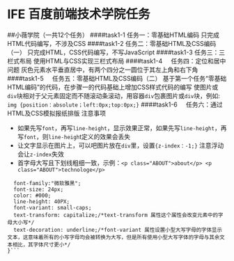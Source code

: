 # IFE 百度前端技术学院任务
##小薇学院（一共12个任务）
####task1-1    任务一：零基础HTML编码
只完成HTML代码编写，不涉及CSS
####task1-2    任务二：零基础HTML及CSS编码（一）
只完成HTML，CSS代码编写，不写JavaScript
####task1-3    任务三：三栏式布局
使用HTML与CSS实现三栏式布局
####task1-4     任务四：定位和居中问题
灰色元素水平垂直居中，有两个四分之一圆位于其左上角和右下角
####task1-5     任务五：零基础HTML及CSS编码（二）
基于第一个任务“零基础HTML编码”的代码，在步骤一的代码基础上增加CSS样式代码的编写
使图片或`div`块相对于父元素固定而不随滚动条滚动，用容器`div`包裹图片或`div`块，例如:
`img {position：absolute；left:0px;top:0px;}`
####task1-6     任务六：通过HTML及CSS模拟报纸排版
注意事项
* 如果先写`font`，再写`line-height`，显示效果正常，如果先写`line-height`，再写`font`，则`line-heigh`t定义的效果会丢失
* 让文字显示在图片上，可以吧图片放在`div`里，设置`{z-index：-1;}` 注意浮动会让`z-index`失效
* 首字母大写且下划线粗细一致，示例：`<p class="ABOUT">about</p> <p class="ABOUT">technologe</p>`
``` .ABOUT {
  font-family:"微软雅黑";
  font-size: 24px;
  color: #000;
  line-height: 40PX;
  font-variant: small-caps;
  text-transform: capitalize;/*text-transform 属性这个属性会改变元素中的字母大小写*/
  text-decoration: underline;/*font-variant 属性设置小型大写字母的字体显示文本，这意味着所有的小写字母均会被转换为大写，但是所有使用小型大写字体的字母与其余文本相比，其字体尺寸更小*/
}```
